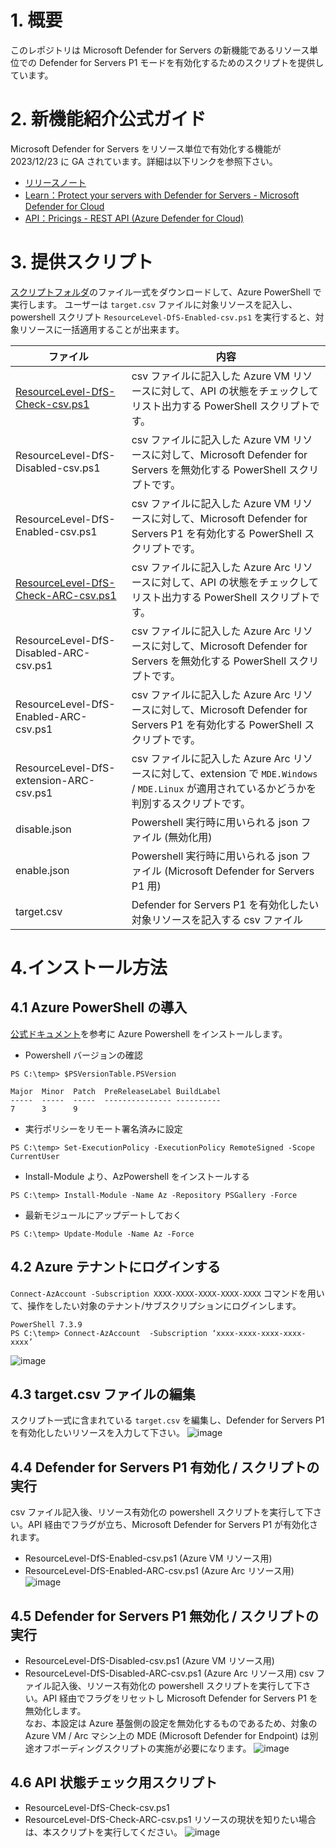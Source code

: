 # 1. 概要
このレポジトリは Microsoft Defender for Servers の新機能であるリソース単位での Defender for Servers P1 モードを有効化するためのスクリプトを提供しています。

# 2. 新機能紹介公式ガイド
Microsoft Defender for Servers をリソース単位で有効化する機能が 2023/12/23 に GA されています。詳細は以下リンクを参照下さい。

- [リリースノート](https://learn.microsoft.com/en-us/azure/defender-for-cloud/release-notes#defender-for-servers-at-the-resource-level-available-as-ga)
- [Learn：Protect your servers with Defender for Servers - Microsoft Defender for Cloud](https://learn.microsoft.com/en-us/azure/defender-for-cloud/tutorial-enable-servers-plan#enable-the-plan-at-the-resource-level)
- [API：Pricings - REST API (Azure Defender for Cloud)](https://learn.microsoft.com/en-us/rest/api/defenderforcloud/pricings?view=rest-defenderforcloud-2024-01-01)

# 3. 提供スクリプト
[スクリプトフォルダ](https://github.com/hisashin0728/EnableDefenderForServersByResourceLevelByCSV/tree/main/Scripts)のファイル一式をダウンロードして、Azure PowerShell で実行します。
ユーザーは ``target.csv`` ファイルに対象リソースを記入し、powershell スクリプト ``ResourceLevel-DfS-Enabled-csv.ps1`` を実行すると、対象リソースに一括適用することが出来ます。

| ファイル  |  内容  |
| ---- | ---- |
| [ResourceLevel-DfS-Check-csv.ps1](https://raw.githubusercontent.com/hisashin0728/EnableDefenderForServersByResourceLevelByCSV/main/Scripts/ResourceLevel-DfS-Check-csv.ps1) | csv ファイルに記入した Azure VM リソースに対して、API の状態をチェックしてリスト出力する PowerShell スクリプトです。|
| ResourceLevel-DfS-Disabled-csv.ps1 | csv ファイルに記入した Azure VM リソースに対して、Microsoft Defender for Servers を無効化する PowerShell スクリプトです。|
| ResourceLevel-DfS-Enabled-csv.ps1 | csv ファイルに記入した Azure VM リソースに対して、Microsoft Defender for Servers P1 を有効化する PowerShell スクリプトです。|
| [ResourceLevel-DfS-Check-ARC-csv.ps1](https://raw.githubusercontent.com/hisashin0728/EnableDefenderForServersByResourceLevelByCSV/main/Scripts/ResourceLevel-DfS-Check-ARC-csv.ps1)  | csv ファイルに記入した Azure Arc リソースに対して、API の状態をチェックしてリスト出力する PowerShell スクリプトです。|
| ResourceLevel-DfS-Disabled-ARC-csv.ps1 | csv ファイルに記入した Azure Arc リソースに対して、Microsoft Defender for Servers を無効化する PowerShell スクリプトです。|
| ResourceLevel-DfS-Enabled-ARC-csv.ps1 | csv ファイルに記入した Azure Arc リソースに対して、Microsoft Defender for Servers P1 を有効化する PowerShell スクリプトです。|
| ResourceLevel-DfS-extension-ARC-csv.ps1 | csv ファイルに記入した Azure Arc リソースに対して、extension で ``MDE.Windows`` / ``MDE.Linux`` が適用されているかどうかを判別するスクリプトです。|
| disable.json | Powershell 実行時に用いられる json ファイル (無効化用) |
| enable.json | Powershell 実行時に用いられる json ファイル (Microsoft Defender for Servers P1 用) |
| target.csv | Defender for Servers P1 を有効化したい対象リソースを記入する csv ファイル |

# 4.インストール方法
## 4.1 Azure PowerShell の導入
[公式ドキュメント](https://learn.microsoft.com/ja-jp/powershell/azure/install-azps-windows?view=azps-10.4.1&tabs=powershell&pivots=windows-psgallery)を参考に Azure Powershell をインストールします。
- Powershell バージョンの確認
```
PS C:\temp> $PSVersionTable.PSVersion

Major  Minor  Patch  PreReleaseLabel BuildLabel
-----  -----  -----  --------------- ----------
7      3      9
```
- 実行ポリシーをリモート署名済みに設定
```
PS C:\temp> Set-ExecutionPolicy -ExecutionPolicy RemoteSigned -Scope CurrentUser
```
- Install-Module より、AzPowershell をインストールする
```
PS C:\temp> Install-Module -Name Az -Repository PSGallery -Force
```
- 最新モジュールにアップデートしておく
```
PS C:\temp> Update-Module -Name Az -Force
```

## 4.2 Azure テナントにログインする
``Connect-AzAccount -Subscription XXXX-XXXX-XXXX-XXXX-XXXX`` コマンドを用いて、操作をしたい対象のテナント/サブスクリプションにログインします。
```
PowerShell 7.3.9
PS C:\temp> Connect-AzAccount  -Subscription ‘xxxx-xxxx-xxxx-xxxx-xxxx’
```
![image](https://github.com/hisashin0728/EnableDefenderForServersByResourceLevelByCSV/assets/55295601/09599e19-45ec-4f8e-a965-ca26b6e82e5c)

## 4.3 target.csv ファイルの編集
スクリプト一式に含まれている ``target.csv`` を編集し、Defender for Servers P1 を有効化したいリソースを入力して下さい。
![image](https://github.com/hisashin0728/EnableDefenderForServersByResourceLevelByCSV/assets/55295601/0020b9d2-f765-4ebe-ad8a-3178a8a58f51)

## 4.4 Defender for Servers P1 有効化 / スクリプトの実行
csv ファイル記入後、リソース有効化の powershell スクリプトを実行して下さい。API 経由でフラグが立ち、Microsoft Defender for Servers P1 が有効化されます。
- ResourceLevel-DfS-Enabled-csv.ps1 (Azure VM リソース用)
- ResourceLevel-DfS-Enabled-ARC-csv.ps1 (Azure Arc リソース用)
![image](https://github.com/hisashin0728/EnableDefenderForServersByResourceLevelByCSV/assets/55295601/88eee626-217a-4a0d-ad95-18cab00186d8)

## 4.5 Defender for Servers P1 無効化 / スクリプトの実行
- ResourceLevel-DfS-Disabled-csv.ps1 (Azure VM リソース用)
- ResourceLevel-DfS-Disabled-ARC-csv.ps1 (Azure Arc リソース用)
csv ファイル記入後、リソース有効化の powershell スクリプトを実行して下さい。API 経由でフラグをリセットし Microsoft Defender for Servers P1 を無効化します。<BR>
なお、本設定は Azure 基盤側の設定を無効化するものであるため、対象の Azure VM / Arc マシン上の MDE (Microsoft Defender for Endpoint) は別途オフボーディングスクリプトの実施が必要になります。
![image](https://github.com/hisashin0728/EnableDefenderForServersByResourceLevelByCSV/assets/55295601/43a7f0f4-1031-414a-b0e8-fc8837552f65)

## 4.6 API 状態チェック用スクリプト
- ResourceLevel-DfS-Check-csv.ps1
- ResourceLevel-DfS-Check-ARC-csv.ps1
リソースの現状を知りたい場合は、本スクリプトを実行してください。
![image](https://github.com/hisashin0728/EnableDefenderForServersByResourceLevelByCSV/assets/55295601/30e9191e-035a-4165-b7f2-1270a9b27045)



